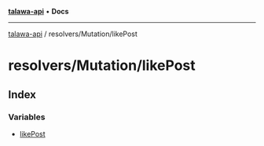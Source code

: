 [**talawa-api**](../../../README.md) • **Docs**

***

[talawa-api](../../../modules.md) / resolvers/Mutation/likePost

# resolvers/Mutation/likePost

## Index

### Variables

- [likePost](variables/likePost.md)
